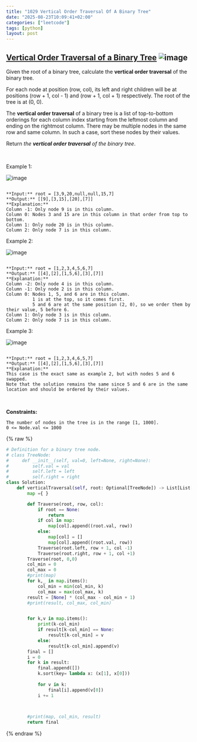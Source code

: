 ```yaml
---
title: "1029 Vertical Order Traversal Of A Binary Tree"
date: "2025-08-23T10:09:41+02:00"
categories: ["leetcode"]
tags: [python]
layout: post
---
```


## [Vertical Order Traversal of a Binary Tree](https://leetcode.com/problems/vertical-order-traversal-of-a-binary-tree) ![image](https://img.shields.io/badge/Difficulty-Hard-red)

Given the root of a binary tree, calculate the **vertical order traversal** of the binary tree.

For each node at position (row, col), its left and right children will be at positions (row + 1, col - 1) and (row + 1, col + 1) respectively. The root of the tree is at (0, 0).

The **vertical order traversal** of a binary tree is a list of top-to-bottom orderings for each column index starting from the leftmost column and ending on the rightmost column. There may be multiple nodes in the same row and same column. In such a case, sort these nodes by their values.

Return *the **vertical order traversal** of the binary tree*.

 

Example 1:

![image](https://assets.leetcode.com/uploads/2021/01/29/vtree1.jpg)
```

**Input:** root = [3,9,20,null,null,15,7]
**Output:** [[9],[3,15],[20],[7]]
**Explanation:**
Column -1: Only node 9 is in this column.
Column 0: Nodes 3 and 15 are in this column in that order from top to bottom.
Column 1: Only node 20 is in this column.
Column 2: Only node 7 is in this column.
```

Example 2:

![image](https://assets.leetcode.com/uploads/2021/01/29/vtree2.jpg)
```

**Input:** root = [1,2,3,4,5,6,7]
**Output:** [[4],[2],[1,5,6],[3],[7]]
**Explanation:**
Column -2: Only node 4 is in this column.
Column -1: Only node 2 is in this column.
Column 0: Nodes 1, 5, and 6 are in this column.
          1 is at the top, so it comes first.
          5 and 6 are at the same position (2, 0), so we order them by their value, 5 before 6.
Column 1: Only node 3 is in this column.
Column 2: Only node 7 is in this column.

```

Example 3:

![image](https://assets.leetcode.com/uploads/2021/01/29/vtree3.jpg)
```

**Input:** root = [1,2,3,4,6,5,7]
**Output:** [[4],[2],[1,5,6],[3],[7]]
**Explanation:**
This case is the exact same as example 2, but with nodes 5 and 6 swapped.
Note that the solution remains the same since 5 and 6 are in the same location and should be ordered by their values.

```

 

**Constraints:**

	The number of nodes in the tree is in the range [1, 1000].
	0 <= Node.val <= 1000

{% raw %}
```python
# Definition for a binary tree node.
# class TreeNode:
#     def __init__(self, val=0, left=None, right=None):
#         self.val = val
#         self.left = left
#         self.right = right
class Solution:
    def verticalTraversal(self, root: Optional[TreeNode]) -> List[List[int]]:
        map ={ }

        def Traverse(root, row, col):
            if root == None:
                return 
            if col in map:
                map[col].append((root.val, row))
            else:
                map[col] = []
                map[col].append((root.val, row))
            Traverse(root.left, row + 1, col -1)
            Traverse(root.right, row + 1, col +1)
        Traverse(root, 0,0)
        col_min = 0
        col_max = 0
        #print(map)
        for k,_ in map.items():
            col_min = min(col_min, k)
            col_max = max(col_max, k)
        result = [None] * (col_max - col_min + 1)
        #print(result, col_max, col_min)


        for k,v in map.items():
            print(k-col_min)
            if result[k-col_min] == None:
                result[k-col_min] = v
            else:
                result[k-col_min].append(v)
        final = []
        i = 0
        for k in result:
            final.append([])
            k.sort(key= lambda x: (x[1], x[0]))
           
            for v in k:
                final[i].append(v[0])
            i += 1


        
        #print(map, col_min, result)
        return final
```
{% endraw %}

